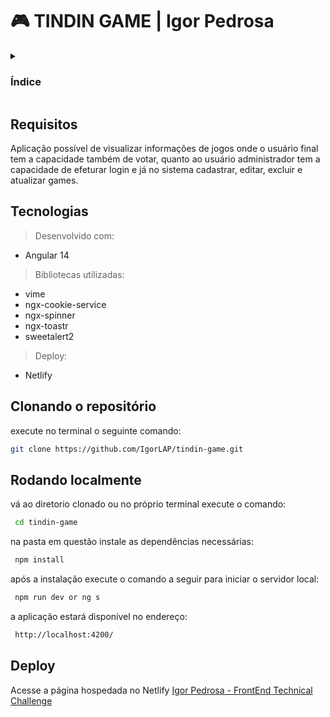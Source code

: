 # 🎮 TINDIN GAME | Igor Pedrosa

<details>
  <summary><h3>Índice</h3></summary>
  <ul style="list-style-type:disc">
    <li><a href="#requests">Requisitos</a></li>
    <li><a href="#tech">Tecnologias</a></li>
    <li><a href="#clone">Clonando o repositório</a></li>
    <li><a href="#locally">Rodando localmente</a></li>
    <li><a href="#deploy">Deploy</a></li>
  </ul>
</details>

<div id="requests">

## Requisitos
</div>

Aplicação possível de visualizar informações de jogos onde o usuário final tem a capacidade também de votar, quanto ao usuário administrador tem a capacidade de efeturar login e já no sistema cadastrar, editar, excluir e atualizar games.

<div id="tech">

  ## Tecnologias 
</div>

> Desenvolvido com:

- Angular 14

> Bibliotecas utilizadas:

- vime
- ngx-cookie-service
- ngx-spinner
- ngx-toastr
- sweetalert2

> Deploy:

- Netlify


<div id="clone">

## Clonando o repositório
</div>


execute no terminal o seguinte comando:
```bash
git clone https://github.com/IgorLAP/tindin-game.git
```

<div id="locally">

## Rodando localmente
</div>

vá ao diretorio clonado ou no próprio terminal execute o comando: 
```bash
 cd tindin-game
```

na pasta em questão instale as dependências necessárias:
```bash
 npm install
```

após a instalação execute o comando a seguir para iniciar o servidor local:
```bash
 npm run dev or ng s 
```

a aplicação estará disponível no endereço:
```bash
 http://localhost:4200/
```


<div id="deploy">

## Deploy
</div>

Acesse a página hospedada no Netlify [Igor Pedrosa - FrontEnd Technical Challenge](https://tindin-game.netlify.app)
